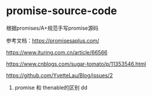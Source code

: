 # promise-source-code

根据promises/A+规范手写promise源码

参考文档：https://promisesaplus.com/

https://www.ituring.com.cn/article/66566

https://www.cnblogs.com/sugar-tomato/p/11353546.html

https://github.com/YvetteLau/Blog/issues/2


1. promise 和 thenable的区别
dd